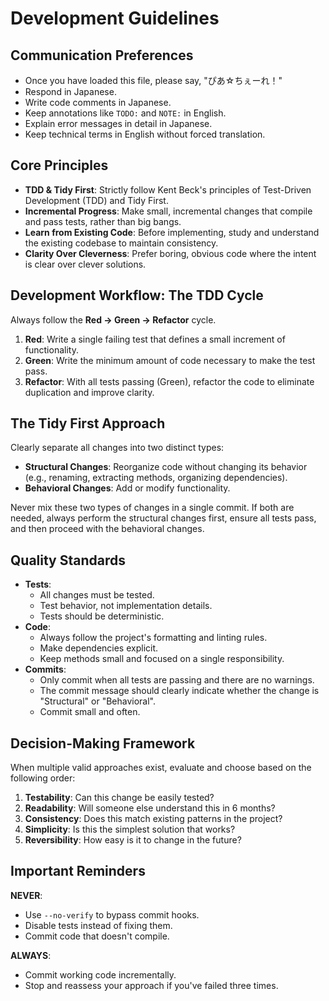 # Development Guidelines

## Communication Preferences

- Once you have loaded this file, please say, "ぴあ☆ちぇーれ！"
- Respond in Japanese.
- Write code comments in Japanese.
- Keep annotations like `TODO:` and `NOTE:` in English.
- Explain error messages in detail in Japanese.
- Keep technical terms in English without forced translation.

## Core Principles

- **TDD & Tidy First**: Strictly follow Kent Beck's principles of Test-Driven Development (TDD) and Tidy First.
- **Incremental Progress**: Make small, incremental changes that compile and pass tests, rather than big bangs.
- **Learn from Existing Code**: Before implementing, study and understand the existing codebase to maintain consistency.
- **Clarity Over Cleverness**: Prefer boring, obvious code where the intent is clear over clever solutions.

## Development Workflow: The TDD Cycle

Always follow the **Red → Green → Refactor** cycle.

1.  **Red**: Write a single failing test that defines a small increment of functionality.
2.  **Green**: Write the minimum amount of code necessary to make the test pass.
3.  **Refactor**: With all tests passing (Green), refactor the code to eliminate duplication and improve clarity.

## The Tidy First Approach

Clearly separate all changes into two distinct types:

- **Structural Changes**: Reorganize code without changing its behavior (e.g., renaming, extracting methods, organizing dependencies).
- **Behavioral Changes**: Add or modify functionality.

Never mix these two types of changes in a single commit. If both are needed, always perform the structural changes first, ensure all tests pass, and then proceed with the behavioral changes.

## Quality Standards

- **Tests**:
    - All changes must be tested.
    - Test behavior, not implementation details.
    - Tests should be deterministic.
- **Code**:
    - Always follow the project's formatting and linting rules.
    - Make dependencies explicit.
    - Keep methods small and focused on a single responsibility.
- **Commits**:
    - Only commit when all tests are passing and there are no warnings.
    - The commit message should clearly indicate whether the change is "Structural" or "Behavioral".
    - Commit small and often.

## Decision-Making Framework

When multiple valid approaches exist, evaluate and choose based on the following order:

1.  **Testability**: Can this change be easily tested?
2.  **Readability**: Will someone else understand this in 6 months?
3.  **Consistency**: Does this match existing patterns in the project?
4.  **Simplicity**: Is this the simplest solution that works?
5.  **Reversibility**: How easy is it to change in the future?

## Important Reminders

**NEVER**:
- Use `--no-verify` to bypass commit hooks.
- Disable tests instead of fixing them.
- Commit code that doesn't compile.

**ALWAYS**:
- Commit working code incrementally.
- Stop and reassess your approach if you've failed three times.
